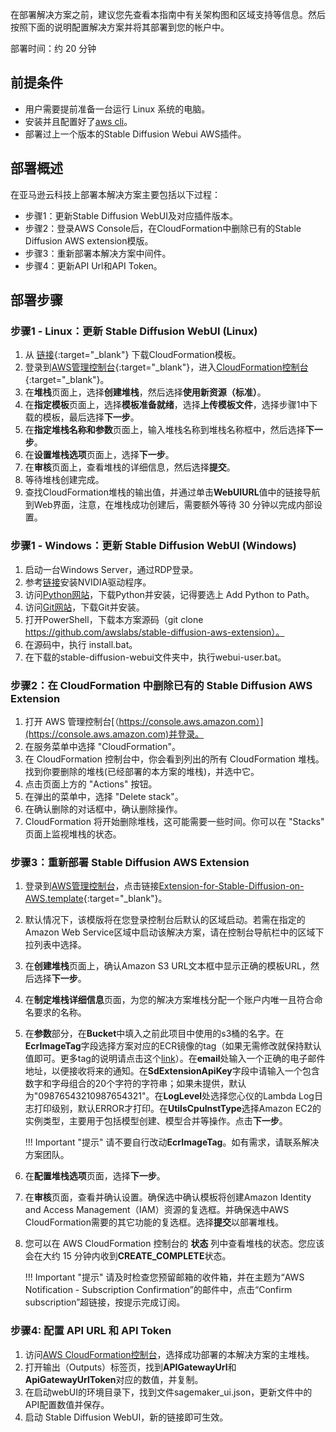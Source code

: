 在部署解决方案之前，建议您先查看本指南中有关架构图和区域支持等信息。然后按照下面的说明配置解决方案并将其部署到您的帐户中。

部署时间：约 20 分钟

## 前提条件
<!-- 用户需提前部署好本地的[Stable Diffusion WebUI](https://github.com/AUTOMATIC1111/stable-diffusion-webui)。 -->
- 用户需要提前准备一台运行 Linux 系统的电脑。
- 安装并且配置好了[aws cli](https://aws.amazon.com/cli/)。
- 部署过上一个版本的Stable Diffusion Webui AWS插件。

## 部署概述
在亚马逊云科技上部署本解决方案主要包括以下过程：

- 步骤1：更新Stable Diffusion WebUI及对应插件版本。
- 步骤2：登录AWS Console后，在CloudFormation中删除已有的Stable Diffusion AWS extension模版。
- 步骤3：重新部署本解决方案中间件。
- 步骤4：更新API Url和API Token。

## 部署步骤

### 步骤1 - Linux：更新 Stable Diffusion WebUI (Linux)

1. 从 [链接](https://aws-gcr-solutions-us-east-1.s3.amazonaws.com/extension-for-stable-diffusion-on-aws/ec2.yaml){:target="_blank"} 下载CloudFormation模板。
2. 登录到[AWS管理控制台](https://console.aws.amazon.com/){:target="_blank"}，进入[CloudFormation控制台](https://console.aws.amazon.com/cloudformation/){:target="_blank"}。
3. 在**堆栈**页面上，选择**创建堆栈**，然后选择**使用新资源（标准）**。
4. 在**指定模板**页面上，选择**模板准备就绪**，选择**上传模板文件**，选择步骤1中下载的模板，最后选择**下一步**。
5. 在**指定堆栈名称和参数**页面上，输入堆栈名称到堆栈名称框中，然后选择**下一步**。
6. 在**设置堆栈选项**页面上，选择**下一步**。
7. 在**审核**页面上，查看堆栈的详细信息，然后选择**提交**。
8. 等待堆栈创建完成。
9. 查找CloudFormation堆栈的输出值，并通过单击**WebUIURL**值中的链接导航到Web界面，注意，在堆栈成功创建后，需要额外等待 30 分钟以完成内部设置。

### 步骤1 - Windows：更新 Stable Diffusion WebUI (Windows)
1. 启动一台Windows Server，通过RDP登录。
2. 参考[链接](https://docs.aws.amazon.com/zh_cn/AWSEC2/latest/WindowsGuide/install-nvidia-driver.html)安装NVIDIA驱动程序。
3. 访问[Python网站](https://www.python.org/downloads/release/python-3106/)，下载Python并安装，记得要选上 Add Python to Path。
4. 访问[Git网站](https://git-scm.com/download/win)，下载Git并安装。
5. 打开PowerShell，下载本方案源码（git clone https://github.com/awslabs/stable-diffusion-aws-extension）。
6. 在源码中，执行 install.bat。
7. 在下载的stable-diffusion-webui文件夹中，执行webui-user.bat。


### 步骤2：在 CloudFormation 中删除已有的 Stable Diffusion AWS Extension

1. 打开 AWS 管理控制台[（https://console.aws.amazon.com）](https://console.aws.amazon.com)并登录。
2. 在服务菜单中选择 "CloudFormation"。
3. 在 CloudFormation 控制台中，你会看到列出的所有 CloudFormation 堆栈。找到你要删除的堆栈(已经部署的本方案的堆栈)，并选中它。
4. 点击页面上方的 "Actions" 按钮。
5. 在弹出的菜单中，选择 "Delete stack"。
6. 在确认删除的对话框中，确认删除操作。
7. CloudFormation 将开始删除堆栈，这可能需要一些时间。你可以在 "Stacks" 页面上监视堆栈的状态。


### 步骤3：重新部署 Stable Diffusion AWS Extension

1. 登录到[AWS管理控制台](https://console.aws.amazon.com/)，点击链接[Extension-for-Stable-Diffusion-on-AWS.template](https://console.aws.amazon.com/cloudformation/home?#/stacks/create/template?stackName=stable-diffusion-aws&templateURL=https://aws-gcr-solutions.s3.amazonaws.com/stable-diffusion-aws-extension-github-mainline/latest/custom-domain/Extension-for-Stable-Diffusion-on-AWS.template.json){:target="_blank"}。
2. 默认情况下，该模版将在您登录控制台后默认的区域启动。若需在指定的Amazon Web Service区域中启动该解决方案，请在控制台导航栏中的区域下拉列表中选择。
3. 在**创建堆栈**页面上，确认Amazon S3 URL文本框中显示正确的模板URL，然后选择**下一步**。
4. 在**制定堆栈详细信息**页面，为您的解决方案堆栈分配一个账户内唯一且符合命名要求的名称。
5. 在**参数**部分，在**Bucket**中填入之前此项目中使用的s3桶的名字。在**EcrImageTag**字段选择方案对应的ECR镜像的tag（如果无需修改就保持默认值即可。更多tag的说明请点击这个[link](ecr_image_param.md)）。在**email**处输入一个正确的电子邮件地址，以便接收将来的通知。在**SdExtensionApiKey**字段中请输入一个包含数字和字母组合的20个字符的字符串；如果未提供，默认为"09876543210987654321"。在**LogLevel**处选择您心仪的Lambda Log日志打印级别，默认ERROR才打印。在**UtilsCpuInstType**选择Amazon EC2的实例类型，主要用于包括模型创建、模型合并等操作。点击**下一步**。

    !!! Important "提示" 
        请不要自行改动**EcrImageTag**。如有需求，请联系解决方案团队。

6. 在**配置堆栈选项**页面，选择**下一步**。
7. 在**审核**页面，查看并确认设置。确保选中确认模板将创建Amazon Identity and Access Management（IAM）资源的复选框。并确保选中AWS CloudFormation需要的其它功能的复选框。选择**提交**以部署堆栈。
8. 您可以在 AWS CloudFormation 控制台的 **状态** 列中查看堆栈的状态。您应该会在大约 15 分钟内收到**CREATE_COMPLETE**状态。

    !!! Important "提示" 
        请及时检查您预留邮箱的收件箱，并在主题为“AWS Notification - Subscription Confirmation”的邮件中，点击“Confirm subscription”超链接，按提示完成订阅。

<!-- ### 步骤2：通过安装脚本安装插件Stable Diffusion AWS Extension。
1. 在提前准备的运行linux的电脑的工作目录下，运行以下命令下载最新的安装脚本
```
wget https://raw.githubusercontent.com/awslabs/stable-diffusion-aws-extension/main/install.sh
```
2. 运行安装脚本
```
sh install.sh
```
3. 移步到install.sh下载的stable-diffusion-webui文件夹
```
cd stable-diffusion-webui
```
4. 对于不带GPU的机器，可以通过以下命令启动webui
```
./webui.sh --skip-torch-cuda-test
```
5. 对于带GPU的机器，可以通过以下命令启动webui
```
./webui.sh
``` -->


### 步骤4: 配置 API URL 和 API Token
1. 访问[AWS CloudFormation控制台](https://console.aws.amazon.com/cloudformation/)，选择成功部署的本解决方案的主堆栈。
2. 打开输出（Outputs）标签页，找到**APIGatewayUrl**和**ApiGatewayUrlToken**对应的数值，并复制。
3. 在启动webUI的环境目录下，找到文件sagemaker_ui.json，更新文件中的API配置数值并保存。
4. 启动 Stable Diffusion WebUI，新的链接即可生效。



<!-- 
1. 访问[AWS CloudFormation控制台](https://console.aws.amazon.com/cloudformation/)。

2. 从堆栈列表中选择方案的根堆栈，而不是嵌套堆栈。列表中嵌套堆栈的名称旁边会显示嵌套（NESTED）。

3. 打开输出（Outputs）标签页，找到**APIGatewayUrl**和**ApiGatewayUrlToken**对应的数值，并复制。

4. 打开Stable Diffusion WebUI中的**Amazon SageMaker**标签页，在**API URL**文本框粘贴步骤3得到的URL。在**API Token**输入步骤3得到的token。点击**Test Connection**，会得到**Successfully Connected**的确认信息。

5. 点击**Update Setting**更新配置文件，这样下次就能得到对应的信息
 -->

<!-- ## 后续操作
堆栈创建成功后，您可以在AWS CloudFormation的输出（Outputs）标签页中查询相关信息。 -->
